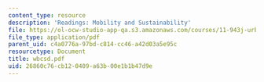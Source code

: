 ```yaml
---
content_type: resource
description: 'Readings: Mobility and Sustainability'
file: https://ol-ocw-studio-app-qa.s3.amazonaws.com/courses/11-943j-urban-transportation-land-use-and-the-environment-spring-2002/26860c76cb120409a63b00e1b1b47d9e_wbcsd.pdf
file_type: application/pdf
parent_uid: c4a0776a-97bd-c814-cc46-a42d03a5e95c
resourcetype: Document
title: wbcsd.pdf
uid: 26860c76-cb12-0409-a63b-00e1b1b47d9e
---
```


